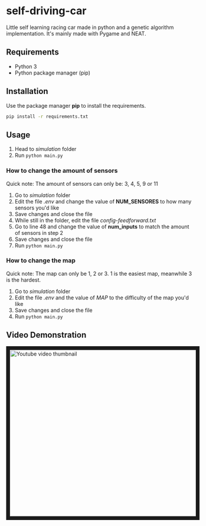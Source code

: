 # self-driving-car
Little self learning racing car made in python and a genetic algorithm implementation. It's mainly made with Pygame and NEAT.

## Requirements

* Python 3
* Python package manager (pip)


## Installation

Use the package manager **pip** to install the requirements.

```bash
pip install -r requirements.txt
```

## Usage

1. Head to *simulation* folder
2. Run `python main.py`


### How to change the amount of sensors

Quick note: The amount of sensors can only be: 3, 4, 5, 9 or 11

1. Go to *simulation* folder
2. Edit the file *.env* and change the value of **NUM_SENSORES** to how many sensors you'd like
3. Save changes and close the file
4. While still in the folder, edit the file *config-feedforward.txt*
5. Go to line 48 and change the value of **num_inputs** to match the amount of sensors in step 2
6. Save changes and close the file
7. Run `python main.py`


### How to change the map

Quick note: The map can only be 1, 2 or 3. 1 is the easiest map, meanwhile 3 is the hardest.

1. Go to *simulation* folder
2. Edit the file *.env* and the value of *MAP* to the difficulty of the map you'd like
3. Save changes and close the file
4. Run `python main.py`


## Video Demonstration
<a href="http://www.youtube.com/watch?feature=player_embedded&v=eSVx6LJKfRc
" target="_blank"><img src="http://img.youtube.com/vi/eSVx6LJKfRc/0.jpg" 
alt="Youtube video thumbnail" width="800" height="450" border="10" /></a>



